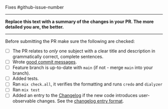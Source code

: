Fixes #github-issue-number

-----------------

**Replace this text with a summary of the changes in your PR. The more detailed you are, the better.**

-----------------

Before submitting the PR make sure the following are checked:

* [ ] The PR relates to *only* one subject with a clear title and description in grammatically correct, complete sentences.
* [ ] Wrote [good commit messages](https://chris.beams.io/posts/git-commit/).
* [ ] Feature branch is up-to-date with `main` (if not - merge `main` into your branch).
* [ ] Added tests.
* [ ] Ran `mix check.all`, it verifies the formatting and runs `credo` and `dialyzer`
* [ ] Ran `mix test`
* [ ] Added an entry to the [Changelog](https://github.com/sascha-wolf/babel/blob/main/CHANGELOG.md) if the new code introduces user-observable changes. See the [changelog entry format](https://github.com/sascha-wolf/babel/blob/main/CONTRIBUTING.md#changelog-entry-format).
